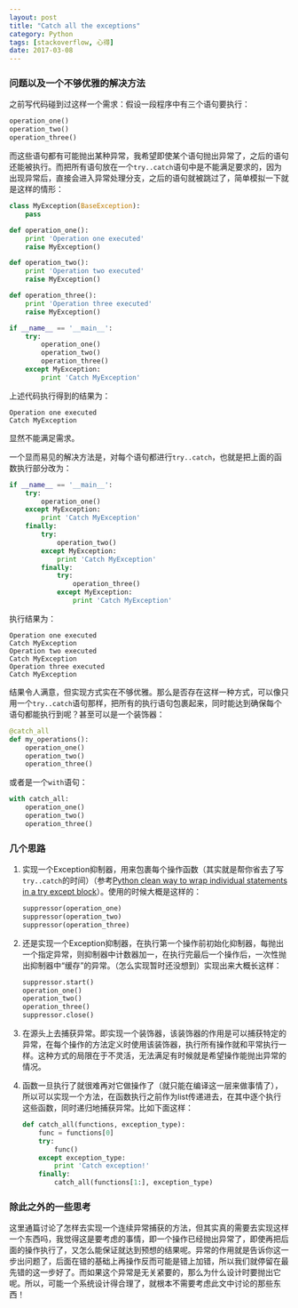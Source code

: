 ```yaml
---
layout: post
title: "Catch all the exceptions"
category: Python
tags: [stackoverflow, 心得]
date: 2017-03-08
---
```


### 问题以及一个不够优雅的解决方法

之前写代码碰到过这样一个需求：假设一段程序中有三个语句要执行：

```python
operation_one()
operation_two()
operation_three()
```

而这些语句都有可能抛出某种异常，我希望即使某个语句抛出异常了，之后的语句还能被执行。而把所有语句放在一个`try..catch`语句中是不能满足要求的，因为出现异常后，直接会进入异常处理分支，之后的语句就被跳过了，简单模拟一下就是这样的情形：

```python
class MyException(BaseException):
    pass

def operation_one():
    print 'Operation one executed'
    raise MyException()

def operation_two():
    print 'Operation two executed'
    raise MyException()

def operation_three():
    print 'Operation three executed'
    raise MyException()

if __name__ == '__main__':
    try:
        operation_one()
        operation_two()
        operation_three()
    except MyException:
        print 'Catch MyException'
```

上述代码执行得到的结果为：

```
Operation one executed
Catch MyException
```

显然不能满足需求。

<!--break-->

一个显而易见的解决方法是，对每个语句都进行`try..catch`，也就是把上面的函数执行部分改为：

```python
if __name__ == '__main__':
    try:
        operation_one()
    except MyException:
        print 'Catch MyException'
    finally:
        try:
            operation_two()
        except MyException:
            print 'Catch MyException'
        finally:
            try:
                operation_three()
            except MyException:
                print 'Catch MyException'
```

执行结果为：

```
Operation one executed
Catch MyException
Operation two executed
Catch MyException
Operation three executed
Catch MyException
```

结果令人满意，但实现方式实在不够优雅。那么是否存在这样一种方式，可以像只用一个`try..catch`语句那样，把所有的执行语句包裹起来，同时能达到确保每个语句都能执行到呢？甚至可以是一个装饰器：

```python
@catch_all
def my_operations():
    operation_one()
    operation_two()
    operation_three()
```

或者是一个`with`语句：

```python
with catch_all:
    operation_one()
    operation_two()
    operation_three()
```

### 几个思路

1. 实现一个Exception抑制器，用来包裹每个操作函数（其实就是帮你省去了写`try..catch`的时间）（参考[Python clean way to wrap individual statements in a try except block](http://stackoverflow.com/questions/7271245/python-clean-way-to-wrap-individual-statements-in-a-try-except-block)）。使用的时候大概是这样的：

   ```python
   suppressor(operation_one)
   suppressor(operation_two)
   suppressor(operation_three)
   ```

2. 还是实现一个Exception抑制器，在执行第一个操作前初始化抑制器，每抛出一个指定异常，则抑制器中计数器加一，在执行完最后一个操作后，一次性抛出抑制器中“缓存”的异常。（怎么实现暂时还没想到）实现出来大概长这样：

   ```python
   suppressor.start()
   operation_one()
   operation_two()
   operation_three()
   suppressor.close()
   ```

3. 在源头上去捕获异常。即实现一个装饰器，该装饰器的作用是可以捕获特定的异常，在每个操作的方法定义时使用该装饰器，执行所有操作就和平常执行一样。这种方式的局限在于不灵活，无法满足有时候就是希望操作能抛出异常的情况。

4. 函数一旦执行了就很难再对它做操作了（就只能在编译这一层来做事情了），所以可以实现一个方法，在函数执行之前作为list传递进去，在其中逐个执行这些函数，同时递归地捕获异常。比如下面这样：

   ```python
   def catch_all(functions, exception_type):
       func = functions[0]
       try:
           func()
       except exception_type:
           print 'Catch exception!'
       finally:
           catch_all(functions[1:], exception_type)
   ```

### 除此之外的一些思考

这里通篇讨论了怎样去实现一个连续异常捕获的方法，但其实真的需要去实现这样一个东西吗，我觉得这是要考虑的事情，即一个操作已经抛出异常了，即使再把后面的操作执行了，又怎么能保证就达到预想的结果呢。异常的作用就是告诉你这一步出问题了，后面在错的基础上再操作反而可能是错上加错，所以我们就停留在最先错的这一步好了。而如果这个异常是无关紧要的，那么为什么设计时要抛出它呢。所以，可能一个系统设计得合理了，就根本不需要考虑此文中讨论的那些东西！